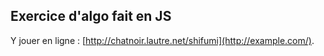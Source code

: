 ## Exercice d'algo fait en JS

Y jouer en ligne :
[http://chatnoir.lautre.net/shifumi](http://example.com/).




